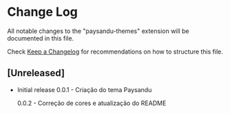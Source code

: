 # Change Log

All notable changes to the "paysandu-themes" extension will be documented in this file.

Check [Keep a Changelog](http://keepachangelog.com/) for recommendations on how to structure this file.

## [Unreleased]

- Initial release
  0.0.1 - Criação do tema Paysandu

  0.0.2 - Correção de cores e atualização do README
